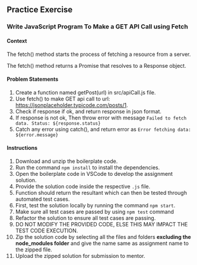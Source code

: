 ## Practice Exercise

### Write JavaScript Program To Make a GET API Call using Fetch

#### Context

The fetch() method starts the process of fetching a resource from a server.

The fetch() method returns a Promise that resolves to a Response object.

#### Problem Statements

1. Create a function named getPost(url) in src/apiCall.js file.
2. Use fetch() to make GET api call to url: https://jsonplaceholder.typicode.com/posts/1.
3. Check if response if ok, and return response in json format.
4. If response is not ok, Then throw error with message `Failed to fetch data. Status: ${response.status}`
5. Catch any error using catch(), and return error as `Error fetching data: ${error.message}`

#### Instructions

1. Download and unzip the boilerplate code.  
2. Run the command `npm install` to install the dependencies.  
3. Open the boilerplate code in VSCode to develop the assignment solution.
4. Provide the solution code inside the respective `.js` file.
5. Function should return the resultant which can then be tested through automated test cases.
6. First, test the solution locally by running the command `npm start`.  
7. Make sure all test cases are passed by using `npm test` command
8. Refactor the solution to ensure all test cases are passing.  
9. DO NOT MODIFY THE PROVIDED CODE, ELSE THIS MAY IMPACT THE TEST CODE EXECUTION.
10. Zip the solution code by selecting all the files and folders **excluding the node_modules folder** and give the name same as assignment name to the zipped file.
11. Upload the zipped solution for submission to mentor.